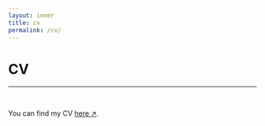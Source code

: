```yaml
---
layout: inner
title: cv
permalink: /cv/
---
```



# CV
---

<p>&nbsp;
</p>

You can find my CV [here &#8599;](https://drive.google.com/file/d/1YCHajVa2H_Srx2DMKxyvM1FThWdP848C/view?usp=sharing).
